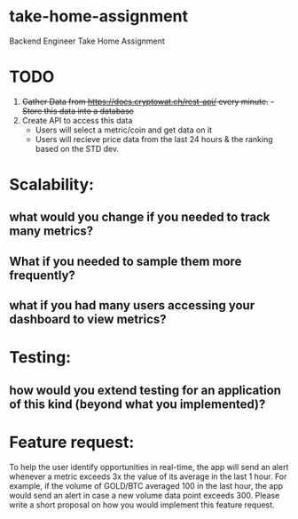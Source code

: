 # take-home-assignment
Backend Engineer Take Home Assignment


# TODO
1. ~~Gather Data from https://docs.cryptowat.ch/rest-api/ every minute.~~
   ~~- Store this data into a database~~
2. Create API to access this data
   - Users will select a metric/coin and get data on it
   - Users will recieve price data from the last 24 hours & the ranking based on the STD dev. 
   

# Scalability:
## what would you change if you needed to track many metrics?
## What if you needed to sample them more frequently? 
## what if you had many users accessing your dashboard to view metrics?

# Testing:
## how would you extend testing for an application of this kind (beyond what you implemented)?

# Feature request:
To help the user identify opportunities in real-time, the app will send
an alert whenever a metric exceeds 3x the value of its average in the last 1 hour.
For example, if the volume of GOLD/BTC averaged 100 in the last hour, the app
would send an alert in case a new volume data point exceeds 300. Please write a
short proposal on how you would implement this feature request.